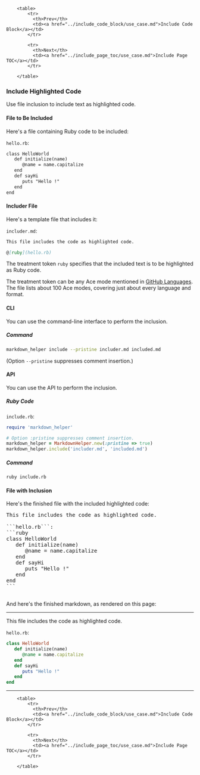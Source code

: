         <table>
            <tr>
              <th>Prev</th>
              <td><a href="../include_code_block/use_case.md">Include Code Block</a></td>
            </tr>

            <tr>
              <th>Next</th>
              <td><a href="../include_page_toc/use_case.md">Include Page TOC</a></td>
            </tr>

        </table>

### Include Highlighted Code

Use file inclusion to include text as highlighted code.

#### File to Be Included

Here's a file containing Ruby code to be included:

```hello.rb```:
```markdown
class HelloWorld
   def initialize(name)
      @name = name.capitalize
   end
   def sayHi
      puts "Hello !"
   end
end
```

#### Includer File

Here's a template file that includes it:

```includer.md```:
```markdown
This file includes the code as highlighted code.

@[ruby](hello.rb)

```

The treatment token ```ruby``` specifies that the included text is to be highlighted as Ruby code.

The treatment token can be any Ace mode mentioned in [GitHub Languages](https://github.com/github/linguist/blob/master/lib/linguist/languages.yml).  The file lists about 100 Ace modes, covering just about every language and format.

#### CLI

You can use the command-line interface to perform the inclusion.

##### Command

```sh
markdown_helper include --pristine includer.md included.md
```

(Option ```--pristine``` suppresses comment insertion.)

#### API

You can use the API to perform the inclusion.

##### Ruby Code

```include.rb```:
```ruby
require 'markdown_helper'

# Option :pristine suppresses comment insertion.
markdown_helper = MarkdownHelper.new(:pristine => true)
markdown_helper.include('includer.md', 'included.md')
```

##### Command

```sh
ruby include.rb
```

#### File with Inclusion

Here's the finished file with the included highlighted code:

<pre>
This file includes the code as highlighted code.

```hello.rb```:
```ruby
class HelloWorld
   def initialize(name)
      @name = name.capitalize
   end
   def sayHi
      puts "Hello !"
   end
end
```

</pre>

And here's the finished markdown, as rendered on this page:

---

This file includes the code as highlighted code.

```hello.rb```:
```ruby
class HelloWorld
   def initialize(name)
      @name = name.capitalize
   end
   def sayHi
      puts "Hello !"
   end
end
```


---

        <table>
            <tr>
              <th>Prev</th>
              <td><a href="../include_code_block/use_case.md">Include Code Block</a></td>
            </tr>

            <tr>
              <th>Next</th>
              <td><a href="../include_page_toc/use_case.md">Include Page TOC</a></td>
            </tr>

        </table>
